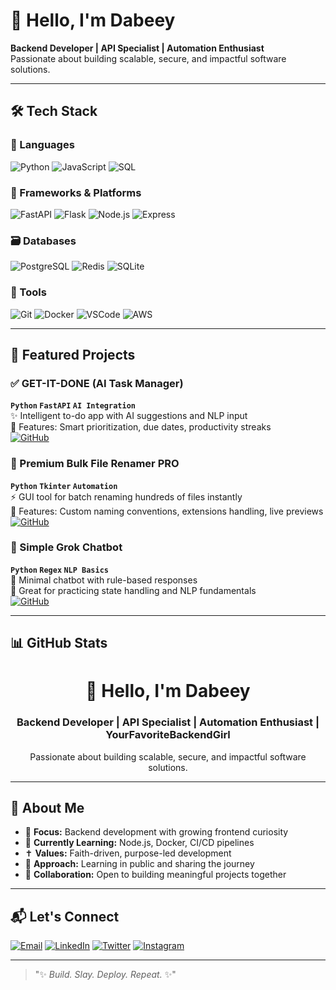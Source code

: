# 👋 Hello, I'm Dabeey 

**Backend Developer | API Specialist | Automation Enthusiast**  
Passionate about building scalable, secure, and impactful software solutions.

---

## 🛠️ Tech Stack

### 📜 Languages
![Python](https://img.shields.io/badge/Python-3776AB?style=for-the-badge&logo=python&logoColor=white)
![JavaScript](https://img.shields.io/badge/JavaScript-F7DF1E?style=for-the-badge&logo=javascript&logoColor=black)
![SQL](https://img.shields.io/badge/SQL-4479A1?style=for-the-badge&logo=postgresql&logoColor=white)

### 🧱 Frameworks & Platforms
![FastAPI](https://img.shields.io/badge/FastAPI-009688?style=for-the-badge&logo=fastapi&logoColor=white)
![Flask](https://img.shields.io/badge/Flask-000000?style=for-the-badge&logo=flask&logoColor=white)
![Node.js](https://img.shields.io/badge/Node.js-339933?style=for-the-badge&logo=nodedotjs&logoColor=white)
![Express](https://img.shields.io/badge/Express-000000?style=for-the-badge&logo=express&logoColor=white)

### 🗃️ Databases
![PostgreSQL](https://img.shields.io/badge/PostgreSQL-316192?style=for-the-badge&logo=postgresql&logoColor=white)
![Redis](https://img.shields.io/badge/Redis-DC382D?style=for-the-badge&logo=redis&logoColor=white)
![SQLite](https://img.shields.io/badge/SQLite-07405E?style=for-the-badge&logo=sqlite&logoColor=white)

### 🔧 Tools
![Git](https://img.shields.io/badge/Git-F05032?style=for-the-badge&logo=git&logoColor=white)
![Docker](https://img.shields.io/badge/Docker-2496ED?style=for-the-badge&logo=docker&logoColor=white)
![VSCode](https://img.shields.io/badge/VSCode-007ACC?style=for-the-badge&logo=visual-studio-code&logoColor=white)
![AWS](https://img.shields.io/badge/AWS-232F3E?style=for-the-badge&logo=amazon-aws&logoColor=white)

---

## 🚀 Featured Projects

### ✅ GET-IT-DONE (AI Task Manager)  
**`Python` `FastAPI` `AI Integration`**  
✨ Intelligent to-do app with AI suggestions and NLP input  
📌 Features: Smart prioritization, due dates, productivity streaks  
[![GitHub](https://img.shields.io/badge/View_Repo-181717?style=for-the-badge&logo=github&logoColor=white)](https://github.com/Dabeey/GET-IT-DONE-)

### 📁 Premium Bulk File Renamer PRO  
**`Python` `Tkinter` `Automation`**  
⚡ GUI tool for batch renaming hundreds of files instantly  
📌 Features: Custom naming conventions, extensions handling, live previews  
[![GitHub](https://img.shields.io/badge/View_Repo-181717?style=for-the-badge&logo=github&logoColor=white)](https://github.com/Dabeey/premium-bulk-file-renamer-pro)

### 🤖 Simple Grok Chatbot  
**`Python` `Regex` `NLP Basics`**  
💬 Minimal chatbot with rule-based responses  
📌 Great for practicing state handling and NLP fundamentals  
[![GitHub](https://img.shields.io/badge/View_Repo-181717?style=for-the-badge&logo=github&logoColor=white)](https://github.com/Dabeey/simple_grok_chatbot)

---

## 📊 GitHub Stats

<p align="center">
  <h1 align="center">👋 Hello, I'm Dabeey</h1>
  <h3 align="center"><b>Backend Developer | API Specialist | Automation Enthusiast | YourFavoriteBackendGirl</b></h3>
  <p align="center">Passionate about building scalable, secure, and impactful software solutions.</p>
</p>

---

## 🌟 About Me

- 🎯 **Focus:** Backend development with growing frontend curiosity
- 🌱 **Currently Learning:** Node.js, Docker, CI/CD pipelines
- ✝️ **Values:** Faith-driven, purpose-led development
- 📢 **Approach:** Learning in public and sharing the journey
- 🤝 **Collaboration:** Open to building meaningful projects together

---

## 📬 Let's Connect

[![Email](https://img.shields.io/badge/Email-D14836?style=for-the-badge&logo=gmail&logoColor=white)](mailto:abbasdaughter18@gmail.com)
[![LinkedIn](https://img.shields.io/badge/LinkedIn-0077B5?style=for-the-badge&logo=linkedin&logoColor=white)](https://www.linkedin.com/in/dabeey-mercy-6408a3321)
[![Twitter](https://img.shields.io/badge/X-000000?style=for-the-badge&logo=x&logoColor=white)](https://x.com/dev_dabeey)
[![Instagram](https://img.shields.io/badge/Instagram-E4405F?style=for-the-badge&logo=instagram&logoColor=white)](https://www.instagram.com/dev_dabeey)

---

> "✨ *Build. Slay. Deploy. Repeat.* ✨"
